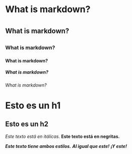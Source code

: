 # What is markdown? <h1>
## What is markdown? <h2>
### What is markdown? <h3>
#### What is markdown? <h4>
##### What is markdown? <h5>
###### What is markdown? <h6>
  
  Esto es un h1
=============

Esto es un h2
-------------
  
 *Este texto está en itálicas.*
**Este texto está en negritas.**

  ***Este texto tiene ambos estilos.***
**_Al igual que este!_**
*__¡Y este!__*
